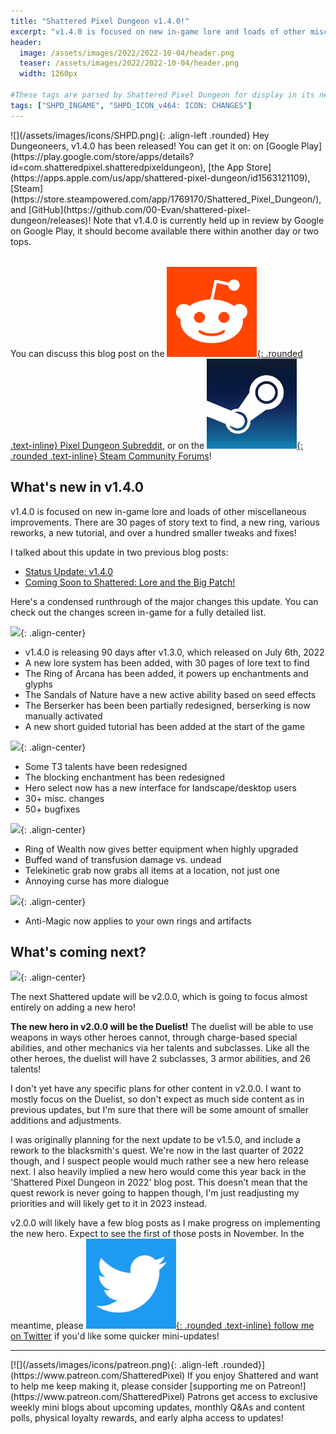 ```yaml
---
title: "Shattered Pixel Dungeon v1.4.0!"
excerpt: "v1.4.0 is focused on new in-game lore and loads of other miscellaneous improvements. There are 30 pages of story text to find, a new ring, various reworks, a new tutorial, and over a hundred smaller tweaks and fixes!"
header:
  image: /assets/images/2022/2022-10-04/header.png
  teaser: /assets/images/2022/2022-10-04/header.png
  width: 1260px

#These tags are parsed by Shattered Pixel Dungeon for display in its news feed
tags: ["SHPD_INGAME", "SHPD_ICON_v464: ICON: CHANGES"]
---
```


<div markdown="1" style="display: inline-block; margin-bottom: 1.3em;">
![](/assets/images/icons/SHPD.png){: .align-left .rounded} Hey Dungeoneers, v1.4.0 has been released! You can get it on: on [Google Play](https://play.google.com/store/apps/details?id=com.shatteredpixel.shatteredpixeldungeon), [the App Store](https://apps.apple.com/us/app/shattered-pixel-dungeon/id1563121109), [Steam](https://store.steampowered.com/app/1769170/Shattered_Pixel_Dungeon/), and [GitHub](https://github.com/00-Evan/shattered-pixel-dungeon/releases)! Note that v1.4.0 is currently held up in review by Google on Google Play, it should become available there within another day or two tops.
</div>

You can discuss this blog post on the [![](/assets/images/icons/reddit.png){: .rounded .text-inline} Pixel Dungeon Subreddit](https://www.reddit.com/r/PixelDungeon/comments/xvognj/shattered_pixel_dungeon_v140/), or on the [![](/assets/images/icons/steam.png){: .rounded .text-inline} Steam Community Forums](https://steamcommunity.com/app/1769170/eventcomments/3397427506573194249)!

## What's new in v1.4.0

v1.4.0 is focused on new in-game lore and loads of other miscellaneous improvements. There are 30 pages of story text to find, a new ring, various reworks, a new tutorial, and over a hundred smaller tweaks and fixes!

I talked about this update in two previous blog posts:
- [Status Update: v1.4.0](/blog/status-update-v140.html)
- [Coming Soon to Shattered: Lore and the Big Patch!](/blog/coming-soon-to-shattered-lore-and-the-big-patch.html)

Here's a condensed runthrough of the major changes this update. You can check out the changes screen in-game for a fully detailed list.

![](/assets/images/{{page.date|date:'%Y/%Y-%m-%d'}}/new.png){: .align-center}
- v1.4.0 is releasing 90 days after v1.3.0, which released on July 6th, 2022
- A new lore system has been added, with 30 pages of lore text to find
- The Ring of Arcana has been added, it powers up enchantments and glyphs
- The Sandals of Nature have a new active ability based on seed effects
- The Berserker has been been partially redesigned, berserking is now manually activated
- A new short guided tutorial has been added at the start of the game

![](/assets/images/{{page.date|date:'%Y/%Y-%m-%d'}}/changes.png){: .align-center}
- Some T3 talents have been redesigned
- The blocking enchantment has been redesigned
- Hero select now has a new interface for landscape/desktop users
- 30+ misc. changes
- 50+ bugfixes

![](/assets/images/{{page.date|date:'%Y/%Y-%m-%d'}}/buffs.png){: .align-center}
- Ring of Wealth now gives better equipment when highly upgraded
- Buffed wand of transfusion damage vs. undead
- Telekinetic grab now grabs all items at a location, not just one
- Annoying curse has more dialogue

![](/assets/images/{{page.date|date:'%Y/%Y-%m-%d'}}/nerfs.png){: .align-center}
- Anti-Magic now applies to your own rings and artifacts

## What's coming next?

![](/assets/images/{{page.date|date:'%Y/%Y-%m-%d'}}/upcoming.png){: .align-center}

The next Shattered update will be v2.0.0, which is going to focus almost entirely on adding a new hero!

**The new hero in v2.0.0 will be the Duelist!** The duelist will be able to use weapons in ways other heroes cannot, through charge-based special abilities, and other mechanics via her talents and subclasses. Like all the other heroes, the duelist will have 2 subclasses, 3 armor abilities, and 26 talents!

I don't yet have any specific plans for other content in v2.0.0. I want to mostly focus on the Duelist, so don't expect as much side content as in previous updates, but I'm sure that there will be some amount of smaller additions and adjustments.

I was originally planning for the next update to be v1.5.0, and include a rework to the blacksmith's quest. We're now in the last quarter of 2022 though, and I suspect people would much rather see a new hero release next. I also heavily implied a new hero would come this year back in the 'Shattered Pixel Dungeon in 2022' blog post. This doesn't mean that the quest rework is never going to happen though, I'm just readjusting my priorities and will likely get to it in 2023 instead.

v2.0.0 will likely have a few blog posts as I make progress on implementing the new hero. Expect to see the first of those posts in November. In the meantime, please [![](/assets/images/icons/twitter.png){: .rounded .text-inline} follow me on Twitter](https://www.twitter.com/ShatteredPixel) if you'd like some quicker mini-updates!

---

<div markdown="1" style="display: inline-block;">
[![](/assets/images/icons/patreon.png){: .align-left .rounded}](https://www.patreon.com/ShatteredPixel) If you enjoy Shattered and want to help me keep making it, please consider [supporting me on Patreon!](https://www.patreon.com/ShatteredPixel) Patrons get access to exclusive weekly mini blogs about upcoming updates, monthly Q&As and content polls, physical loyalty rewards, and early alpha access to updates!
</div>

